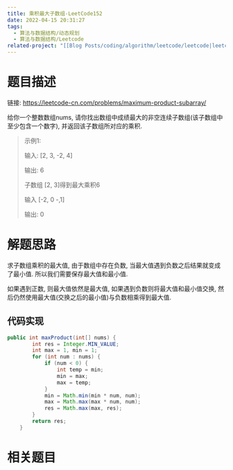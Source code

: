 ```yaml
---
title: 乘积最大子数组-LeetCode152
date: 2022-04-15 20:31:27
tags:
  - 算法与数据结构/动态规划
  - 算法与数据结构/Leetcode
related-project: "[[Blog Posts/coding/algorithm/leetcode/leetcode|leetcode]]"
---
```


# 题目描述

链接: https://leetcode-cn.com/problems/maximum-product-subarray/

给你一个整数数组nums, 请你找出数组中成绩最大的非空连续子数组(该子数组中至少包含一个数字), 并返回该子数组所对应的乘积.

> 示例1:
>
> 输入: \[2, 3, -2, 4]
>
> 输出: 6
>
> 子数组 \[2, 3]得到最大乘积6
>
> 输入 \[-2, 0 -,1]
>
> 输出: 0

<!--more-->

# 解题思路

求子数组乘积的最大值, 由于数组中存在负数, 当最大值遇到负数之后结果就变成了最小值. 所以我们需要保存最大值和最小值. 

如果遇到正数, 则最大值依然是最大值, 如果遇到负数则将最大值和最小值交换, 然后仍然使用最大值(交换之后的最小值)与负数相乘得到最大值.

## 代码实现

```java
public int maxProduct(int[] nums) {
		int res = Integer.MIN_VALUE;
		int max = 1, min = 1;
		for (int num : nums) {
			if (num < 0) {
				int temp = min;
				min = max;
				max = temp;
			}
			min = Math.min(min * num, num);
			max = Math.max(max * num, num);
			res = Math.max(max, res);
		}
		return res;
	}
```

# 相关题目

